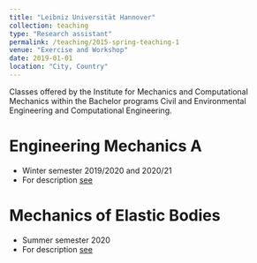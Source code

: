 ```yaml
---
title: "Leibniz Universität Hannover"
collection: teaching
type: "Research assistant"
permalink: /teaching/2015-spring-teaching-1
venue: "Exercise and Workshop"
date: 2019-01-01
location: "City, Country"
---
```


Classes offered by the Institute for Mechanics and Computational Mechanics within the Bachelor programs Civil and Environmental Engineering and Computational Engineering.

Engineering Mechanics A
======
* Winter semester 2019/2020 and 2020/21
* For description [see](https://www.ibnm.uni-hannover.de/en/studies/modules/engineering-mechanics-a/)

Mechanics of Elastic Bodies
======
* Summer semester 2020
* For description [see](https://www.ibnm.uni-hannover.de/en/studies/modules/mechanics-of-elastic-bodies/)

